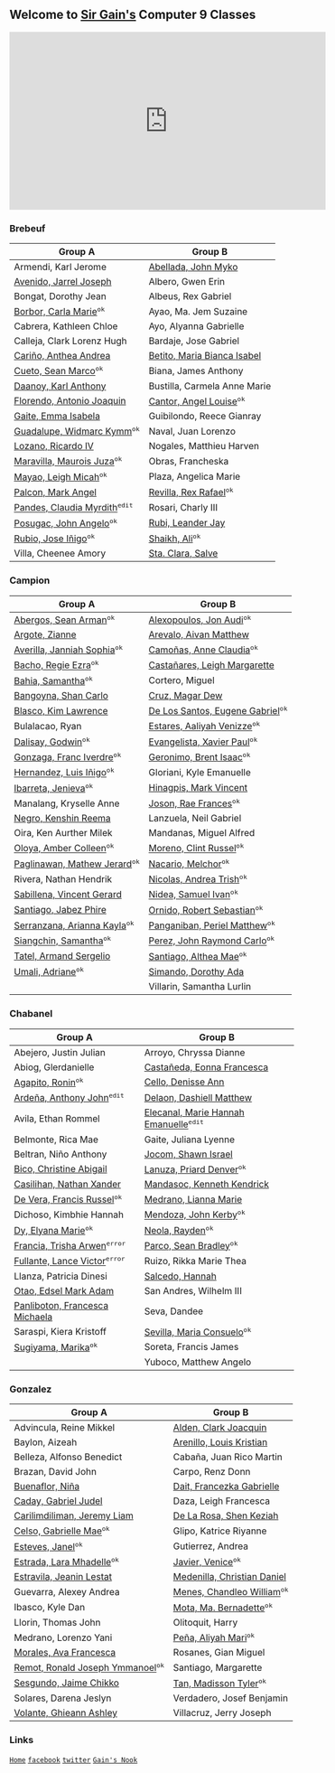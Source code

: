 ## Welcome to [Sir Gain's](https://641n.github.io/) Computer 9 Classes

<iframe width="560" height="315" src="https://www.youtube.com/embed/8Gv0H-vPoDc" title="YouTube video player" frameborder="0" allow="accelerometer; autoplay; clipboard-write; encrypted-media; gyroscope; picture-in-picture" allowfullscreen></iframe><br>

### Brebeuf

| Group A | Group B | 
|---------|---------|
| Armendi, Karl Jerome | [Abellada, John Myko](https://gudmornin.github.io/) |
| [Avenido, Jarrel Joseph](https://ja-rr.github.io/Tenku/) | Albero, Gwen Erin |
| Bongat, Dorothy Jean | Albeus, Rex Gabriel |
| [Borbor, Carla Marie](https://github.com/nerfgone)<sup>`ok`</sup> | Ayao, Ma. Jem Suzaine |
| Cabrera, Kathleen Chloe  | Ayo, Alyanna Gabrielle |
| Calleja, Clark Lorenz Hugh | Bardaje, Jose Gabriel |
| [Cariño, Anthea Andrea](https://akaririn96.github.io/Akaris-website/) | [Betito, Maria Bianca Isabel](https://bncasbl.github.io/) |
| [Cueto, Sean Marco](https://seanmarconcueto.github.io/sean/)<sup>`ok`</sup> | Biana, James Anthony |
| [Daanoy, Karl Anthony](https://kael04.github.io/) | Bustilla, Carmela Anne Marie |
| [Florendo, Antonio Joaquin](https://lelite2150.github.io/) | [Cantor, Angel Louise](https://louiseaa.github.io/)<sup>`ok`</sup> |
| [Gaite, Emma Isabela](https://maccssxd.github.io/) | Guibilondo, Reece Gianray |
| [Guadalupe, Widmarc Kymm](https://kkmymm.github.io/)<sup>`ok`</sup> | Naval, Juan Lorenzo |
| [Lozano, Ricardo IV](https://xenn06.github.io/samplexen/) | Nogales, Matthieu Harven |
| [Maravilla, Maurois Juza](https://maurois127.github.io/Dzone/)<sup>`ok`</sup> | Obras, Francheska |
| [Mayao, Leigh Micah](https://15lhs.github.io/)<sup>`ok`</sup> | Plaza, Angelica Marie |
| [Palcon, Mark Angel](https://mmaarrk.github.io/) | [Revilla, Rex Rafael](http://rexrevre.github.io/)<sup>`ok`</sup> |
| [Pandes, Claudia Myrdith](https://diasednap.github.io/laurel/)<sup>`edit`</sup> | Rosari, Charly III |
| [Posugac, John Angelo](https://tom-atoo.github.io/)<sup>`ok`</sup> | [Rubi, Leander Jay](https://leanderjgr.github.io/) |
| [Rubio, Jose Iñigo](http://ni60145.github.io/)<sup>`ok`</sup> | [Shaikh, Ali](https://riku462.github.io/)<sup>`ok`</sup> |
| Villa, Cheenee Amory | [Sta. Clara, Salve](https://vhiel18.github.io/) |

### Campion

| Group A | Group B | 
|---------|---------|
| [Abergos, Sean Arman](https://seanabr.github.io/)<sup>`ok`</sup> | [Alexopoulos, Jon Audi](https://johnandy-11.github.io/Chess/)<sup>`ok`</sup> |
| [Argote, Zianne](https://ziianne.github.io/) | [Arevalo, Aivan Matthew](http://saltedspice.github.io/) |
| [Averilla, Janniah Sophia](https://sophii-33.github.io/)<sup>`ok`</sup> | [Camoñas, Anne Claudia](https://eysfmx.github.io/)<sup>`ok`</sup> |
| [Bacho, Regie Ezra](https://erzark.github.io/)<sup>`ok`</sup> | [Castañares, Leigh Margarette](https://lmscedu.github.io/campion-b/) |
| [Bahia, Samantha](https://bahia19113.github.io/)<sup>`ok`</sup> | Cortero, Miguel |
| [Bangoyna, Shan Carlo](https://shanbangz.github.io/B4ngz.github.io/) | [Cruz, Magar Dew](https://margxa.github.io/) |
| [Blasco, Kim Lawrence](https://kimblasco.github.io/) | [De Los Santos, Eugene Gabriel](https://eudlsph.github.io/eudlsph4.github.io/)<sup>`ok`</sup> |
| Bulalacao, Ryan | [Estares, Aaliyah Venizze](https://estaresaal.github.io/)<sup>`ok`</sup> |
| [Dalisay, Godwin](https://godwinos.github.io/)<sup>`ok`</sup> | [Evangelista, Xavier Paul](https://xebeb.github.io/XavierEvangelista_CampionB/)<sup>`ok`</sup> |
| [Gonzaga, Franc Iverdre](https://iverdre.github.io/)<sup>`ok`</sup> | [Geronimo, Brent Isaac](https://brentisaacgeronimo.github.io/br3nt/)<sup>`ok`</sup> |
| [Hernandez, Luis Iñigo](https://inigo101.github.io/inigo101/)<sup>`ok`</sup> | Gloriani, Kyle Emanuelle |
| [Ibarreta, Jenieva](https://i43yuna.github.io/)<sup>`ok`</sup> | [Hinagpis, Mark Vincent](https://mrk-hinagpis.github.io/MRK-HINAGPIS/) |
| Manalang, Kryselle Anne | [Joson, Rae Frances](https://raejoson.github.io/)<sup>`ok`</sup> |
| [Negro, Kenshin Reema](https://ripknshn.github.io/) | Lanzuela, Neil Gabriel |
| Oira, Ken Aurther Milek | Mandanas, Miguel Alfred |
| [Oloya, Amber Colleen](https://am-collee.github.io/)<sup>`ok`</sup> | [Moreno, Clint Russel](https://clintmoreno.github.io/Egg/)<sup>`ok`</sup> |
| [Paglinawan, Mathew Jerard](https://mjuwu.github.io/)<sup>`ok`</sup> | [Nacario, Melchor](https://nacario.github.io/641ngithub.com/)<sup>`ok`</sup> |
| Rivera, Nathan Hendrik | [Nicolas, Andrea Trish](https://dreanicls.github.io/Andrea-s-Asian-Drama-Watchlist-kit/)<sup>`ok`</sup> |
| [Sabillena, Vincent Gerard](https://v1nce72.github.io/) | [Nidea, Samuel Ivan](https://samunidea.github.io/)<sup>`ok`</sup> |
| [Santiago, Jabez Phire](https://amcsantiago.github.io/) | [Ornido, Robert Sebastian](http://bastyornido.github.io/)<sup>`ok`</sup> |
| [Serranzana, Arianna Kayla](https://akreideprinz.github.io/anyaslungs/)<sup>`ok`</sup> | [Panganiban, Periel Matthew](https://matthiaspangiban.github.io/MAWInc/#)<sup>`ok`</sup> |
| [Siangchin, Samantha](https://shamshangchuan.github.io/NieR-Automata/#)<sup>`ok`</sup> | [Perez, John Raymond Carlo](https://ijiray.github.io/)<sup>`ok`</sup> |
| [Tatel, Armand Sergelio](https://armandtatel.github.io/) | [Santiago, Althea Mae](https://amcsantiago.github.io/)<sup>`ok`</sup> |
| [Umali, Adriane](https://4idr74n3.github.io/)<sup>`ok`</sup> | [Simando, Dorothy Ada](https://da-arcsim.github.io/) |
|  | Villarin, Samantha Lurlin |

### Chabanel

| Group A | Group B | 
|---------|---------|
| Abejero, Justin Julian | Arroyo, Chryssa Dianne |
| Abiog, Glerdanielle | [Castañeda, Eonna Francesca](https://eonnna.github.io/) |
| [Agapito, Ronin](https://ron1nn.github.io/)<sup>`ok`</sup> | [Cello, Denisse Ann](https://denicann.github.io/) |
| [Ardeña, Anthony John](https://aja07.github.io/)<sup>`edit`</sup> | [Delaon, Dashiell Matthew](https://daassshhh.github.io/Daassshhhgithub.com/) |
| Avila, Ethan Rommel | [Elecanal, Marie Hannah Emanuelle](https://mariehannah.github.io/)<sup>`edit`</sup> |
| Belmonte, Rica Mae | Gaite, Juliana Lyenne |
| Beltran, Niño Anthony | [Jocom, Shawn Israel](https://shawn-israel.github.io/) |
| [Bico, Christine Abigail](https://dumplingss00.github.io/dumplingss00/) | [Lanuza, Priard Denver](https://banbbb.github.io/bannbbb.github.io/)<sup>`ok`</sup> |
| [Casilihan, Nathan Xander](https://nathanowo.github.io/) | [Mandasoc, Kenneth Kendrick](https://c0fee.github.io/) |
| [De Vera, Francis Russel](https://francisdevera2007.github.io/)<sup>`ok`</sup> | [Medrano, Lianna Marie](https://li4nn4.github.io/) |
| Dichoso, Kimbhie Hannah | [Mendoza, John Kerby](https://john-kerby.github.io/)<sup>`ok`</sup> |
| [Dy, Elyana Marie](https://yanie-uwu.github.io/Yanie-uwu/)<sup>`ok`</sup> | [Neola, Rayden](https://rayynnnn.github.io/)<sup>`ok`</sup> |
| [Francia, Trisha Arwen](https://github.com/treshyy)<sup>`error`</sup> | [Parco, Sean Bradley](https://parc0.github.io/)<sup>`ok`</sup> |
| [Fullante, Lance Victor](https://github.com/SiOptimum-Pride/Classified-Docs.git)<sup>`error`</sup> | Ruizo, Rikka Marie Thea |
| Llanza, Patricia Dinesi | [Salcedo, Hannah](https://aespaghetti.github.io/) |
| [Otao, Edsel Mark Adam](https://happiboy.github.io/) | San Andres, Wilhelm III |
| [Panliboton, Francesca Michaela](https://nejiiiii.github.io/) | Seva, Dandee |
| Saraspi, Kiera Kristoff | [Sevilla, Maria Consuelo](https://c0nsuel0.github.io/c0nsuelo.github.io/)<sup>`ok`</sup> |
| [Sugiyama, Marika](https://psychochild613.github.io/PsychoChild613/)<sup>`ok`</sup> | Soreta, Francis James |
|  | Yuboco, Matthew Angelo |


### Gonzalez

| Group A | Group B | 
|---------|---------|
| Advincula, Reine Mikkel | [Alden, Clark Joacquin](https://clarkjoacquin.github.io/ClarkJoacquin-github.io/) |
| Baylon, Aizeah | [Arenillo, Louis Kristian](http://lou1s69.github.io/) |
| Belleza, Alfonso Benedict | Cabaña, Juan Rico Martin |
| Brazan, David John | Carpo, Renz Donn |
| [Buenaflor, Niña](https://yyynaa.github.io/) | [Dait, Francezka Gabrielle](https://fr1nce.github.io/) |
| [Caday, Gabriel Judel](https://gabrielcaday.github.io/gjcadayinfo/) | Daza, Leigh Francesca |
| [Carilimdiliman, Jeremy Liam](https://jlkarim.github.io/) | [De La Rosa, Shen Keziah](https://shnndlr.github.io/) |
| [Celso, Gabrielle Mae](https://gmcel.github.io/gmcel-github.io/)<sup>`ok`</sup> | Glipo, Katrice Riyanne |
| [Esteves, Janel](https://jaene12.github.io/)<sup>`ok`</sup> | Gutierrez, Andrea |
| [Estrada, Lara Mhadelle](https://eskeshiri.github.io/)<sup>`ok`</sup> | [Javier, Venice](https://jvvenice.github.io/jvvenice/)<sup>`ok`</sup> |
| [Estravila, Jeanin Lestat](https://jlestravila.github.io/) | [Medenilla, Christian Daniel](http://cydros.github.io/) |
| Guevarra, Alexey Andrea | [Menes, Chandleo William](https://8-ball-pool.github.io/)<sup>`ok`</sup> |
| Ibasco, Kyle Dan | [Mota, Ma. Bernadette](https://ma-badeth.github.io/)<sup>`ok`</sup> |
| Llorin, Thomas John | Olitoquit, Harry |
| Medrano, Lorenzo Yani | [Peña, Aliyah Mari](http://32115000.github.io/)<sup>`ok`</sup> |
| [Morales, Ava Francesca](https://afsales.github.io/Afsales.github/) | Rosanes, Gian Miguel |
| [Remot, Ronald Joseph Ymmanoel](https://rjymmanoel.github.io/)<sup>`ok`</sup> | Santiago, Margarette |
| [Sesgundo, Jaime Chikko](https://github.com/JCSes/JCSes.github.io/blob/79ae82905a7ffdf3a7b6b4b6fb3cec75a0f75062/index.md) | [Tan, Madisson Tyler](https://gitan-hub.github.io/)<sup>`ok`</sup> |
| Solares, Darena Jeslyn | Verdadero, Josef Benjamin |
| [Volante, Ghieann Ashley](https://yelshagavie.github.io/) | Villacruz, Jerry Joseph |


### Links

[`Home`](https://641n.github.io/)
[`facebook`](https://www.facebook.com/sirgain)
[`twitter`](https://www.twitter.com/sirgain)
[`Gain's Nook`](http://sirgain.droppages.com/)



